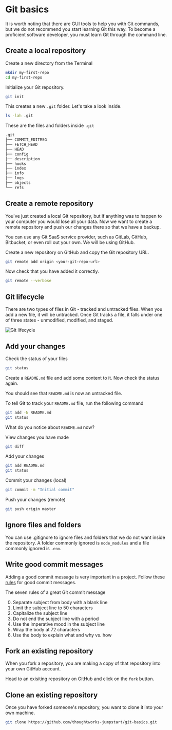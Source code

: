 # Git basics

It is worth noting that there are GUI tools to help you with Git commands, but we do not recommend you start learning Git this way. To become a proficient software developer, you must learn Git through the command line.

## Create a local repository

Create a new directory from the Terminal

```sh
mkdir my-first-repo
cd my-first-repo
```

Initialize your Git repository.

```sh
git init
```

This creates a new `.git` folder. Let's take a look inside.

```sh
ls -lah .git
```

These are the files and folders inside `.git`

```sh
.git
├── COMMIT_EDITMSG
├── FETCH_HEAD
├── HEAD
├── config
├── description
├── hooks
├── index
├── info
├── logs
├── objects
└── refs
```

## Create a remote repository

You've just created a local Git repository, but if anything was to happen to your computer you would lose all your data. Now we want to create a remote repository and push our changes there so that we have a backup.

You can use any Git SaaS service provider, such as GitLab, GitHub, Bitbucket, or even roll out your own. We will be using GitHub.

Create a new repository on GitHub and copy the Git repository URL.

```sh
git remote add origin <your-git-repo-url>
```

Now check that you have added it correctly.

```sh
git remote --verbose
```

## Git lifecycle

There are two types of files in Git - tracked and untracked files. When you add a new file, it will be untracked. Once Git tracks a file, it falls under one of three states - unmodified, modified, and staged.

![Git lifecycle](https://git-scm.com/book/en/v2/images/lifecycle.png)

## Add your changes

Check the status of your files

```sh
git status
```

Create a `README.md` file and add some content to it. Now check the status again.

You should see that `README.md` is now an untracked file.

To tell Git to track your `README.md` file, run the following command

```sh
git add -N README.md
git status
```

What do you notice about `README.md` now?

View changes you have made

```sh
git diff
```

Add your changes

```sh
git add README.md
git status
```

Commit your changes (local)

```sh
git commit -m "Initial commit"
```

Push your changes (remote)

```sh
git push origin master
```

## Ignore files and folders

You can use .gitignore to ignore files and folders that we do not want inside the repository. A folder commonly ignored is `node_modules` and a file commonly ignored is `.env`.

## Write good commit messages

Adding a good commit message is very important in a project. Follow these [rules](https://chris.beams.io/posts/git-commit/) for good commit messages.

The seven rules of a great Git commit message

0. Separate subject from body with a blank line
1. Limit the subject line to 50 characters
1. Capitalize the subject line
1. Do not end the subject line with a period
1. Use the imperative mood in the subject line
1. Wrap the body at 72 characters
1. Use the body to explain what and why vs. how

## Fork an existing repository

When you fork a repository, you are making a copy of that repository into your own GitHub account.

Head to an exisiting repository on GitHub and click on the `fork` button.

## Clone an existing repository

Once you have forked someone's repository, you want to clone it into your own machine.

```sh
git clone https://github.com/thoughtworks-jumpstart/git-basics.git
```
